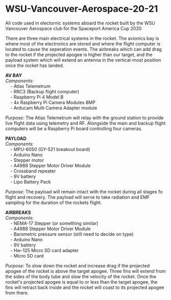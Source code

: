 # WSU-Vancouver-Aerospace-20-21
All code used in electornic systems aboard the rocket built by the WSU Vancouver Aerospace club for the Spaceport America Cup 2020

There are three main electrical systems in the rocket. The avionics bay is where most of the electronics are stored and where the flight computer is located to cause the seperation events. The airbreaks which can add drag to the rocket if the projected apogee is higher than our target, and the payload system which will extend an antenna in the vertical-most position once the rocket has landed.

__AV BAY__<br/>
*Components:*  <br/>
&nbsp;&nbsp;&nbsp;&nbsp;- Atlas Telemetrum<br/>
&nbsp;&nbsp;&nbsp;&nbsp;- RRC3 (Backup flight computer)<br/>
&nbsp;&nbsp;&nbsp;&nbsp;- Raspberry Pi 4 Model B<br/>
&nbsp;&nbsp;&nbsp;&nbsp;- 4x Raspberry Pi Camera Modules 8MP<br/>
&nbsp;&nbsp;&nbsp;&nbsp;- Arducam Multi Camera Adapter module<br/>

*Purpose:* The Atlas Telemetrum will relay with the ground station to provide live flight data using telemetry and RF. Alongside the main and backup flight computers will be a Raspberry Pi board controlling four cameras.
    
__PAYLOAD__<br/>
*Components:* <br/>
&nbsp;&nbsp;&nbsp;&nbsp;- MPU-6050 (GY-521 breakout board)<br/>
&nbsp;&nbsp;&nbsp;&nbsp;- Arduino Nano<br/>
&nbsp;&nbsp;&nbsp;&nbsp;- Stepper motor<br/>
&nbsp;&nbsp;&nbsp;&nbsp;- A4988 Stepper Motor Driver Module<br/>
&nbsp;&nbsp;&nbsp;&nbsp;- Crossband repeater<br/>
&nbsp;&nbsp;&nbsp;&nbsp;- 9V battery<br/>
&nbsp;&nbsp;&nbsp;&nbsp;- Lipo Battery Pack<br/>

*Purpose:* The payload will remain intact with the rocket during all stages fo flight and recovery. The payload will serve to take radiation and EMF sampling for the duration of the rockets flight.

__AIRBREAKS__<br/>
*Components:* <br/>
&nbsp;&nbsp;&nbsp;&nbsp;- NEMA-17 Stepper (or something similar)<br/>
&nbsp;&nbsp;&nbsp;&nbsp;- A4988 Stepper Motor Driver Module<br/>
&nbsp;&nbsp;&nbsp;&nbsp;- Barometric pressure sensor (still need to decide on type)<br/>
&nbsp;&nbsp;&nbsp;&nbsp;- Arduino Nano<br/>
&nbsp;&nbsp;&nbsp;&nbsp;- 9V battery<br/>
&nbsp;&nbsp;&nbsp;&nbsp;- Hw-125 Micro SD card adapter<br/>
&nbsp;&nbsp;&nbsp;&nbsp;- Micro SD card<br/>

*Purpose:* To slow down the rocket and increase drag if the projected apogee of the rocket is above the target apogee. Three fins will extend from the sides of the body tube and slow the velocity of the rocket. Once the rocket's projected apogee is equal to or less than the target apogee, the fins will retract back inside and the rocket will coast to its projected apogee from there.
